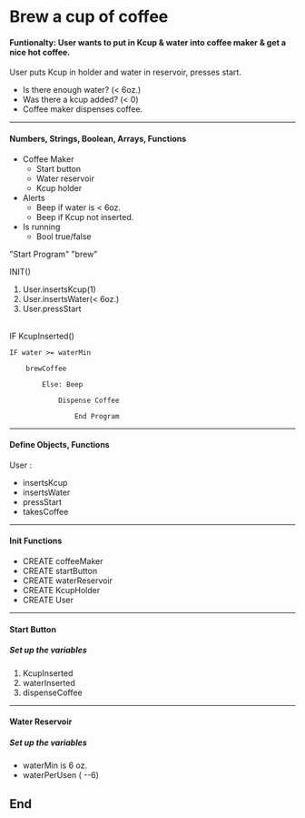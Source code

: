 # Brew a cup of coffee

#### Funtionalty: User wants to put in Kcup & water into coffee maker & get a nice hot coffee.
User puts Kcup in holder and water in reservoir, presses start.


* Is there enough water? (< 6oz.)
* Was there a kcup added? (< 0)
* Coffee maker dispenses coffee.
___
#### Numbers, Strings, Boolean, Arrays, Functions
* Coffee Maker
    * Start button
    * Water reservoir
    * Kcup holder
* Alerts
    * Beep if water is < 6oz.
    * Beep if Kcup not inserted.
* Is running
    * Bool true/false



"Start Program" "brew"

INIT()

1. User.insertsKcup(1)
2. User.insertsWater(< 6oz.)
3. User.pressStart
<br>
IF KcupInserted()
    
    IF water >= waterMin 
        
        brewCoffee 
           
            Else: Beep 
               
                Dispense Coffee 
                   
                    End Program
    
___
#### Define Objects, Functions

 User : 
* insertsKcup
* insertsWater 
* pressStart
* takesCoffee
___
#### Init Functions

* CREATE coffeeMaker
* CREATE startButton
* CREATE waterReservoir
* CREATE KcupHolder
* CREATE User

___
 #### Start Button

##### Set up the variables

1. KcupInserted
2. waterInserted
3. dispenseCoffee
___
#### Water Reservoir

##### Set up the variables
* waterMin is 6 oz.
* waterPerUsen ( --6)

## End

   
